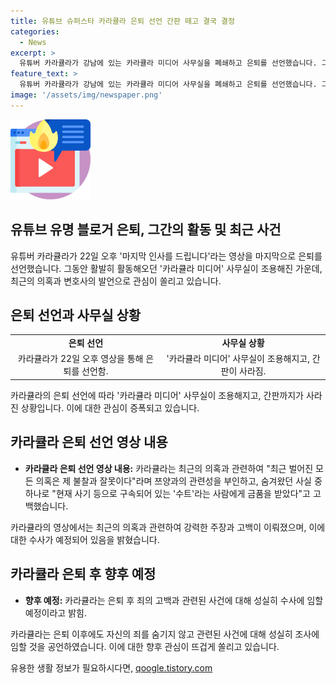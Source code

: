 ```yaml
---
title: 유튜브 슈퍼스타 카라큘라 은퇴 선언 간판 떼고 결국 결정
categories:
  - News
excerpt: >
  유튜버 카라큘라가 강남에 있는 카라큘라 미디어 사무실을 폐쇄하고 은퇴를 선언했습니다. 그의 친구인 변호사는 간판을 없앤 이유를 유튜버들과 BJ들이 몰린 탓이라고 설명했습니다. 카라큘라는 은퇴 선언 영상에서 쯔양과의 갈등과 구제역과의 관련에 대해 해명하고, 현재 사기 혐의로 구속된 수트에게 금품을 받은 사실을 고백했습니다. 그는 잘못을 인정하고 수사 기관의 조사에 적극적으로 협조할 것을 약속했습니다.
feature_text: >
  유튜버 카라큘라가 강남에 있는 카라큘라 미디어 사무실을 폐쇄하고 은퇴를 선언했습니다. 그의 친구인 변호사는 간판을 없앤 이유를 유튜버들과 BJ들이 몰린 탓이라고 설명했습니다. 카라큘라는 은퇴 선언 영상에서 쯔양과의 갈등과 구제역과의 관련에 대해 해명하고, 현재 사기 혐의로 구속된 수트에게 금품을 받은 사실을 고백했습니다. 그는 잘못을 인정하고 수사 기관의 조사에 적극적으로 협조할 것을 약속했습니다.
image: '/assets/img/newspaper.png'
---
```


<p><img src="/assets/img/news.png" alt="rentncar 속보" /></p>

<h2 data-ke-size="size26">유튜브 유명 블로거 은퇴, 그간의 활동 및 최근 사건</h2>

<p data-ke-size="size16">유튜버 카라큘라가 22일 오후 '마지막 인사를 드립니다'라는 영상을 마지막으로 은퇴를 선언했습니다. 그동안 활발히 활동해오던 '카라큘라 미디어' 사무실이 조용해진 가운데, 최근의 의혹과 변호사의 발언으로 관심이 쏠리고 있습니다.</p>

<h2 data-ke-size="size26">은퇴 선언과 사무실 상황</h2>

<table>
  <tr>
    <td style="text-align: center; height: 17px;"><b>은퇴 선언</b></td>
    <td style="text-align: center; height: 17px;"><b>사무실 상황</b></td>
  </tr>
  <tr>
    <td style="text-align: center; height: 17px;">카라큘라가 22일 오후 영상을 통해 은퇴를 선언함.</td>
    <td style="text-align: center; height: 17px;">'카라큘라 미디어' 사무실이 조용해지고, 간판이 사라짐.</td>
  </tr>
</table>

<p data-ke-size="size16">카라큘라의 은퇴 선언에 따라 '카라큘라 미디어' 사무실이 조용해지고, 간판까지가 사라진 상황입니다. 이에 대한 관심이 증폭되고 있습니다.</p>

<h2 data-ke-size="size26">카라큘라 은퇴 선언 영상 내용</h2>

<ul>
  <li><b>카라큘라 은퇴 선언 영상 내용:</b> 카라큘라는 최근의 의혹과 관련하여 "최근 벌어진 모든 의혹은 제 불찰과 잘못이다"라며 쯔양과의 관련성을 부인하고, 숨겨왔던 사실 중 하나로 "현재 사기 등으로 구속되어 있는 '수트'라는 사람에게 금품을 받았다"고 고백했습니다.</li>
</ul>

<p data-ke-size="size16">카라큘라의 영상에서는 최근의 의혹과 관련하여 강력한 주장과 고백이 이뤄졌으며, 이에 대한 수사가 예정되어 있음을 밝혔습니다.</p>

<h2 data-ke-size="size26">카라큘라 은퇴 후 향후 예정</h2>

<ul>
  <li><b>향후 예정:</b> 카라큘라는 은퇴 후 죄의 고백과 관련된 사건에 대해 성실히 수사에 임할 예정이라고 밝힘.</li>
</ul>

<p data-ke-size="size16">카라큘라는 은퇴 이후에도 자신의 죄를 숨기지 않고 관련된 사건에 대해 성실히 조사에 임할 것을 공언하였습니다. 이에 대한 향후 관심이 뜨겁게 쏠리고 있습니다.</p>
유용한 생활 정보가 필요하시다면, <a href="https://qoogle.tistory.com" rel="dofollow">qoogle.tistory.com</a>


